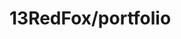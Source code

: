 # 13RedFox/portfolio

<!-- # Gulp-assembler
* Install `gulp-cli`:
```
npm install gulp-cli -g
```
if MacOS
```
sudo npm install gulp-cli -g
```

**To create new project:**
* Move to assembler's directory:
```
cd assembler's_root_directory
```
* Install dependencies:
```
npm i
```
* Add your projects directory as gitmodule:
```
git submodule add -f https://github.com/{username}/{username}.github.io.git projects
```
* Start this command:
```
git rm --cached -f projects
```
* To start development run:
```
gulp ---project's_directory_name
```
or run
```
npm run help
```
 -->